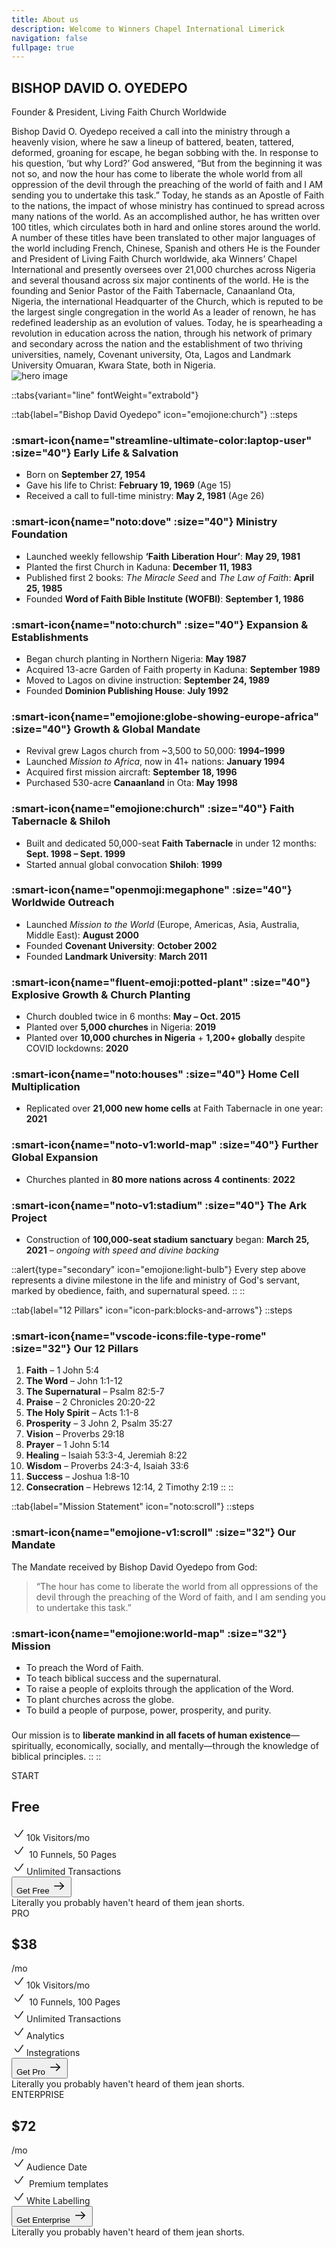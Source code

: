 ```yaml
---
title: About us
description: Welcome to Winners Chapel International Limerick
navigation: false
fullpage: true
---
```



<section class="bg-white dark:bg-gray-900">
  <div class="grid max-w-screen-xl px-4 pt-20 pb-8 mx-auto lg:gap-8 xl:gap-0 lg:py-16 lg:grid-cols-12 lg:pt-28">
    <div class="mr-auto place-self-center lg:col-span-7">
      <h1
        class="max-w-2xl mb-4 text-4xl font-extrabold leading-none tracking-tight md:text-5xl xl:text-6xl dark:text-white">
        BISHOP DAVID O. OYEDEPO
      </h1>

  <p class="max-w-2xl mb-6 font-light text-gray-500 lg:mb-8 md:text-lg lg:text-xl dark:text-gray-400">
        Founder & President, Living Faith Church Worldwide
      </p>

  <div class="max-w-2xl mb-6 font-normal text-gray-700 lg:mb-8 md:text-base lg:text-lg dark:text-gray-300">
        Bishop David O. Oyedepo received a call into the ministry through a heavenly vision, where he saw a lineup of battered, beaten, tattered, deformed, groaning for escape, he began sobbing with the. In response to his question, ‘but why Lord?’ God answered, “But from the beginning it was not so, and now the hour has come to liberate the whole world from all oppression of the devil through the preaching of the world of faith and I AM sending you to undertake this task.” Today, he stands as an Apostle of Faith to the nations, the impact of whose ministry has continued to spread across many nations of the world. As an accomplished author, he has written over 100 titles, which circulates both in hard and online stores around the world. A number of these titles have been translated to other major languages of the world including French, Chinese, Spanish and others He is the Founder and President of Living Faith Church worldwide, aka Winners’ Chapel International and presently oversees over 21,000 churches across Nigeria and several thousand across six major continents of the world. He is the founding and Senior Pastor of the Faith Tabernacle, Canaanland Ota, Nigeria, the international Headquarter of the Church, which is reputed to be the largest single congregation in the world As a leader of renown, he has redefined leadership as an evolution of values. Today, he is spearheading a revolution in education across the nation, through his network of primary and secondary across the nation and the establishment of two thriving universities, namely, Covenant university, Ota, Lagos and Landmark University Omuaran, Kwara State, both in Nigeria.
      </div>
    </div>

  <div class="hidden lg:mt-0 lg:col-span-5 lg:flex">
      <img src="/about.jpg" alt="hero image">
    </div>
  </div>
</section>



::tabs{variant="line" fontWeight="extrabold"}

  ::tab{label="Bishop David Oyedepo" icon="emojione:church"}
  ::steps
  ### :smart-icon{name="streamline-ultimate-color:laptop-user" :size="40"} Early Life & Salvation

  - Born on **September 27, 1954**
  - Gave his life to Christ: **February 19, 1969** (Age 15)
  - Received a call to full-time ministry: **May 2, 1981** (Age 26)

  ### :smart-icon{name="noto:dove" :size="40"} Ministry Foundation

  - Launched weekly fellowship **‘Faith Liberation Hour’**: **May 29, 1981**
  - Planted the first Church in Kaduna: **December 11, 1983**
  - Published first 2 books: *The Miracle Seed* and *The Law of Faith*: **April 25, 1985**
  - Founded **Word of Faith Bible Institute (WOFBI)**: **September 1, 1986**

  ### :smart-icon{name="noto:church" :size="40"} Expansion & Establishments

  - Began church planting in Northern Nigeria: **May 1987**
  - Acquired 13-acre Garden of Faith property in Kaduna: **September 1989**
  - Moved to Lagos on divine instruction: **September 24, 1989**
  - Founded **Dominion Publishing House**: **July 1992**

  ### :smart-icon{name="emojione:globe-showing-europe-africa" :size="40"} Growth & Global Mandate

  - Revival grew Lagos church from ~3,500 to 50,000: **1994–1999**
  - Launched *Mission to Africa*, now in 41+ nations: **January 1994**
  - Acquired first mission aircraft: **September 18, 1996**
  - Purchased 530-acre **Canaanland** in Ota: **May 1998**

  ### :smart-icon{name="emojione:church" :size="40"} Faith Tabernacle & Shiloh

  - Built and dedicated 50,000-seat **Faith Tabernacle** in under 12 months: **Sept. 1998 – Sept. 1999**
  - Started annual global convocation **Shiloh**: **1999**

  ### :smart-icon{name="openmoji:megaphone" :size="40"} Worldwide Outreach

  - Launched *Mission to the World* (Europe, Americas, Asia, Australia, Middle East): **August 2000**
  - Founded **Covenant University**: **October 2002**
  - Founded **Landmark University**: **March 2011**

  ### :smart-icon{name="fluent-emoji:potted-plant" :size="40"} Explosive Growth & Church Planting

  - Church doubled twice in 6 months: **May – Oct. 2015**
  - Planted over **5,000 churches** in Nigeria: **2019**
  - Planted over **10,000 churches in Nigeria** + **1,200+ globally** despite COVID lockdowns: **2020**

  ### :smart-icon{name="noto:houses" :size="40"} Home Cell Multiplication

  - Replicated over **21,000 new home cells** at Faith Tabernacle in one year: **2021**

  ### :smart-icon{name="noto-v1:world-map" :size="40"} Further Global Expansion

  - Churches planted in **80 more nations across 4 continents**: **2022**

  ### :smart-icon{name="noto-v1:stadium" :size="40"} The Ark Project

  - Construction of **100,000-seat stadium sanctuary** began: **March 25, 2021** – *ongoing with speed and divine backing*

  ::alert{type="secondary" icon="emojione:light-bulb"}
  Every step above represents a divine milestone in the life and ministry of God's servant, marked by obedience, faith, and supernatural speed.
  ::
  ::
  
  ::tab{label="12 Pillars" icon="icon-park:blocks-and-arrows"}
  ::steps
  ### :smart-icon{name="vscode-icons:file-type-rome" :size="32"} Our 12 Pillars

  1. **Faith** – 1 John 5:4
  2. **The Word** – John 1:1-12
  3. **The Supernatural** – Psalm 82:5-7
  4. **Praise** – 2 Chronicles 20:20-22
  5. **The Holy Spirit** – Acts 1:1-8
  6. **Prosperity** – 3 John 2, Psalm 35:27
  7. **Vision** – Proverbs 29:18
  8. **Prayer** – 1 John 5:14
  9. **Healing** – Isaiah 53:3-4, Jeremiah 8:22
  10. **Wisdom** – Proverbs 24:3-4, Isaiah 33:6
  11. **Success** – Joshua 1:8-10
  12. **Consecration** – Hebrews 12:14, 2 Timothy 2:19
  ::
  ::

  ::tab{label="Mission Statement" icon="noto:scroll"}
  ::steps
  ### :smart-icon{name="emojione-v1:scroll" :size="32"} Our Mandate

  The Mandate received by Bishop David Oyedepo from God:

  > “The hour has come to liberate the world from all oppressions of the devil through the preaching of the Word of faith, and I am sending you to undertake this task.”

  ### :smart-icon{name="emojione:world-map" :size="32"} Mission

  - To preach the Word of Faith.
  - To teach biblical success and the supernatural.
  - To raise a people of exploits through the application of the Word.
  - To plant churches across the globe.
  - To build a people of purpose, power, prosperity, and purity.

  ###
  Our mission is to **liberate mankind in all facets of human existence**—spiritually, economically, socially, and mentally—through the knowledge of biblical principles.
  ::
::




<div class="flex lg:flex-row flex-col lg:justify-center items-center lg:p-8 p-4 font-sans min-h-screen">
  <div class="lg:w-[23rem] bg-white w-full border-2 lg:border-r-0 border-gray-200 p-5 rounded-2xl lg:rounded-r-none">
    <div class="pb-3 mb-4 border-b border-gray-200">
      <div class="text-xs text-slate-800 mb-2">START</div>
      <h2 class="text-5xl m-0 font-normal">Free</h2>
    </div>
    <div class="flex items-center mb-2">
      <svg width="24" height="24" fill="none" class="text-green-500 mr-1" viewBox="0 0 24 24">
        <path stroke="currentColor" stroke-linecap="round" stroke-linejoin="round" stroke-width="1.5" d="M5.75 12.8665L8.33995 16.4138C9.15171 17.5256 10.8179 17.504 11.6006 16.3715L18.25 6.75"></path>
      </svg>10k Visitors/mo
    </div>
    <div class="flex items-center mb-2">
      <svg width="24" height="24" fill="none" class="text-green-500 mr-1" viewBox="0 0 24 24">
        <path stroke="currentColor" stroke-linecap="round" stroke-linejoin="round" stroke-width="1.5" d="M5.75 12.8665L8.33995 16.4138C9.15171 17.5256 10.8179 17.504 11.6006 16.3715L18.25 6.75"></path>
      </svg>
      10 Funnels, 50 Pages
    </div>
    <div class="flex items-center mb-5">
      <svg width="24" height="24" fill="none" class="text-green-500 mr-1" viewBox="0 0 24 24">
        <path stroke="currentColor" stroke-linecap="round" stroke-linejoin="round" stroke-width="1.5" d="M5.75 12.8665L8.33995 16.4138C9.15171 17.5256 10.8179 17.504 11.6006 16.3715L18.25 6.75"></path>
      </svg>Unlimited Transactions
    </div>
    <div class="mt-auto w-full">
      <button class="bg-white rounded-xl cursor-pointer text-white py-2 border-none w-full flex items-center px-3">
        Get Free
        <svg class="ml-auto" width="24" height="24" fill="none" viewBox="0 0 24 24">
          <path stroke="currentColor" stroke-linecap="round" stroke-linejoin="round" stroke-width="1.5" d="M13.75 6.75L19.25 12L13.75 17.25"></path>
          <path stroke="currentColor" stroke-linecap="round" stroke-linejoin="round" stroke-width="1.5" d="M19 12H4.75"></path>
        </svg>
      </button>
      <div class="text-xs mt-3 text-slate-600 line-height-2">Literally you probably haven't heard of them jean shorts.</div>
    </div>
  </div>
  <div class="lg:w-[23rem] bg-white w-full lg:my-0 my-4 border-2 border-gray-200 p-5 rounded-2xl lg:shadow-8">
    <div class="pb-3 mb-4 border-b border-gray-200">
      <div class="text-xs text-slate-800 mb-2">PRO</div>
      <div class="flex items-center">
        <h2 class="text-5xl m-0 font-normal">$38</h2>
        <span class="text-slate-300 ml-1">/mo</span>
      </div>
    </div>
    <div class="flex items-center mb-2">
      <svg width="24" height="24" fill="none" class="text-green-500 mr-1" viewBox="0 0 24 24">
        <path stroke="currentColor" stroke-linecap="round" stroke-linejoin="round" stroke-width="1.5" d="M5.75 12.8665L8.33995 16.4138C9.15171 17.5256 10.8179 17.504 11.6006 16.3715L18.25 6.75"></path>
      </svg>10k Visitors/mo
    </div>
    <div class="flex items-center mb-2">
      <svg width="24" height="24" fill="none" class="text-green-500 mr-1" viewBox="0 0 24 24">
        <path stroke="currentColor" stroke-linecap="round" stroke-linejoin="round" stroke-width="1.5" d="M5.75 12.8665L8.33995 16.4138C9.15171 17.5256 10.8179 17.504 11.6006 16.3715L18.25 6.75"></path>
      </svg>
      10 Funnels, 100 Pages
    </div>
    <div class="flex items-center mb-2">
      <svg width="24" height="24" fill="none" class="text-green-500 mr-1" viewBox="0 0 24 24">
        <path stroke="currentColor" stroke-linecap="round" stroke-linejoin="round" stroke-width="1.5" d="M5.75 12.8665L8.33995 16.4138C9.15171 17.5256 10.8179 17.504 11.6006 16.3715L18.25 6.75"></path>
      </svg>Unlimited Transactions

  </div>
    <div class="flex items-center mb-2">
      <svg width="24" height="24" fill="none" class="text-green-500 mr-1" viewBox="0 0 24 24">
        <path stroke="currentColor" stroke-linecap="round" stroke-linejoin="round" stroke-width="1.5" d="M5.75 12.8665L8.33995 16.4138C9.15171 17.5256 10.8179 17.504 11.6006 16.3715L18.25 6.75"></path>
      </svg>Analytics
    </div>
    <div class="flex items-center mb-5">
      <svg width="24" height="24" fill="none" class="text-green-500 mr-1" viewBox="0 0 24 24">
        <path stroke="currentColor" stroke-linecap="round" stroke-linejoin="round" stroke-width="1.5" d="M5.75 12.8665L8.33995 16.4138C9.15171 17.5256 10.8179 17.504 11.6006 16.3715L18.25 6.75"></path>
      </svg>lnstegrations
    </div>
    <div class="mt-auto w-full">
      <button class="bg-teal-500 rounded-xl cursor-pointer text-white py-2 border-none w-full flex items-center px-3">
        Get Pro
        <svg class="ml-auto" width="24" height="24" fill="none" viewBox="0 0 24 24">
          <path stroke="currentColor" stroke-linecap="round" stroke-linejoin="round" stroke-width="1.5" d="M13.75 6.75L19.25 12L13.75 17.25"></path>
          <path stroke="currentColor" stroke-linecap="round" stroke-linejoin="round" stroke-width="1.5" d="M19 12H4.75"></path>
        </svg>
      </button>
      <div class="text-xs mt-3 text-slate-600 line-height-2">Literally you probably haven't heard of them jean shorts.</div>
    </div>
  </div>
  <div class="lg:w-[23rem] bg-white w-full border-2 lg:border-l-0 border-gray-200 p-5 rounded-2xl lg:rounded-l-none">
    <div class="pb-3 mb-4 border-b border-gray-200">
      <div class="text-xs text-slate-800 mb-2">ENTERPRISE</div>
      <div class="flex items-center">
        <h2 class="text-5xl m-0 font-normal">$72</h2>
        <span class="text-slate-300 ml-1">/mo</span>
      </div>
    </div>
    <div class="flex items-center mb-2">
      <svg width="24" height="24" fill="none" class="text-green-500 mr-1" viewBox="0 0 24 24">
        <path stroke="currentColor" stroke-linecap="round" stroke-linejoin="round" stroke-width="1.5" d="M5.75 12.8665L8.33995 16.4138C9.15171 17.5256 10.8179 17.504 11.6006 16.3715L18.25 6.75"></path>
      </svg>Audience Date
    </div>
    <div class="flex items-center mb-2">
      <svg width="24" height="24" fill="none" class="text-green-500 mr-1" viewBox="0 0 24 24">
        <path stroke="currentColor" stroke-linecap="round" stroke-linejoin="round" stroke-width="1.5" d="M5.75 12.8665L8.33995 16.4138C9.15171 17.5256 10.8179 17.504 11.6006 16.3715L18.25 6.75"></path>
      </svg>
      Premium templates
    </div>
    <div class="flex items-center mb-5">
      <svg width="24" height="24" fill="none" class="text-green-500 mr-1" viewBox="0 0 24 24">
        <path stroke="currentColor" stroke-linecap="round" stroke-linejoin="round" stroke-width="1.5" d="M5.75 12.8665L8.33995 16.4138C9.15171 17.5256 10.8179 17.504 11.6006 16.3715L18.25 6.75"></path>
      </svg>White Labelling
    </div>
    <div class="mt-auto w-full">
      <button class="bg-white rounded-xl cursor-pointer text-white py-2 border-none w-full flex items-center px-3">
        Get Enterprise
        <svg class="ml-auto" width="24" height="24" fill="none" viewBox="0 0 24 24">
          <path stroke="currentColor" stroke-linecap="round" stroke-linejoin="round" stroke-width="1.5" d="M13.75 6.75L19.25 12L13.75 17.25"></path>
          <path stroke="currentColor" stroke-linecap="round" stroke-linejoin="round" stroke-width="1.5" d="M19 12H4.75"></path>
        </svg>
      </button>
      <div class="text-xs mt-3 text-slate-600 line-height-2">Literally you probably haven't heard of them jean shorts.</div>
    </div>
  </div>
</div>




